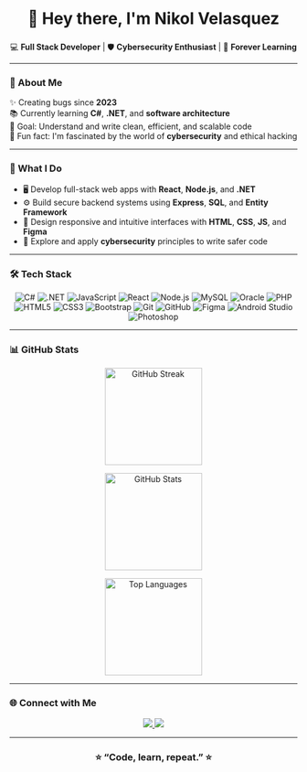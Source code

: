 <h1 align="center">👋 Hey there, I'm Nikol Velasquez</h1>

###

<p align="center">
💻 <strong>Full Stack Developer</strong> | 🛡️ <strong>Cybersecurity Enthusiast</strong> | 🌱 <strong>Forever Learning</strong>
</p>

---

### 🚀 About Me

✨ Creating bugs since **2023**  
📚 Currently learning **C#**, **.NET**, and **software architecture**  
🎯 Goal: Understand and write clean, efficient, and scalable code  
🎲 Fun fact: I'm fascinated by the world of **cybersecurity** and ethical hacking  

---

### 🧠 What I Do

- 🖥️ Develop full-stack web apps with **React**, **Node.js**, and **.NET**
- ⚙️ Build secure backend systems using **Express**, **SQL**, and **Entity Framework**
- 🎨 Design responsive and intuitive interfaces with **HTML**, **CSS**, **JS**, and **Figma**
- 🔐 Explore and apply **cybersecurity** principles to write safer code

---

### 🛠️ Tech Stack

<div align="center">

![C#](https://img.shields.io/badge/C%23-239120?style=for-the-badge&logo=csharp&logoColor=white)
![.NET](https://img.shields.io/badge/.NET-512BD4?style=for-the-badge&logo=dotnet&logoColor=white)
![JavaScript](https://img.shields.io/badge/JavaScript-F7DF1E?style=for-the-badge&logo=javascript&logoColor=black)
![React](https://img.shields.io/badge/React-61DAFB?style=for-the-badge&logo=react&logoColor=black)
![Node.js](https://img.shields.io/badge/Node.js-339933?style=for-the-badge&logo=node.js&logoColor=white)
![MySQL](https://img.shields.io/badge/MySQL-4479A1?style=for-the-badge&logo=mysql&logoColor=white)
![Oracle](https://img.shields.io/badge/Oracle-F80000?style=for-the-badge&logo=oracle&logoColor=white)
![PHP](https://img.shields.io/badge/PHP-777BB4?style=for-the-badge&logo=php&logoColor=white)
![HTML5](https://img.shields.io/badge/HTML5-E34F26?style=for-the-badge&logo=html5&logoColor=white)
![CSS3](https://img.shields.io/badge/CSS3-1572B6?style=for-the-badge&logo=css3&logoColor=white)
![Bootstrap](https://img.shields.io/badge/Bootstrap-7952B3?style=for-the-badge&logo=bootstrap&logoColor=white)
![Git](https://img.shields.io/badge/Git-F05032?style=for-the-badge&logo=git&logoColor=white)
![GitHub](https://img.shields.io/badge/GitHub-181717?style=for-the-badge&logo=github&logoColor=white)
![Figma](https://img.shields.io/badge/Figma-F24E1E?style=for-the-badge&logo=figma&logoColor=white)
![Android Studio](https://img.shields.io/badge/Android_Studio-3DDC84?style=for-the-badge&logo=android-studio&logoColor=white)
![Photoshop](https://img.shields.io/badge/Photoshop-31A8FF?style=for-the-badge&logo=adobephotoshop&logoColor=white)

</div>

---

### 📊 GitHub Stats

<div align="center">

<!-- Racha de actividad -->
<img 
     src="https://streak-stats.demolab.com?user=Nikotastic&theme=tokyonight&hide_border=true&border_radius=10" 
     height="170" 
     alt="GitHub Streak"
/>

<!-- Estadísticas generales -->
<img 
  src="https://github-readme-stats.vercel.app/api?username=Nikotastic&show_icons=true&theme=tokyonight&hide_border=true&count_private=true" 
  height="170" 
  alt="GitHub Stats"
/>

<!-- Lenguajes más usados -->

<img 
  src="https://github-readme-stats.vercel.app/api/top-langs/?username=Nikotastic&layout=compact&theme=tokyonight&hide_border=true" 
  height="170" 
  alt="Top Languages"
/>

</div>

---

### 🌐 Connect with Me

<div align="center">
  <a href="https://www.linkedin.com/in/nikol-vel%C3%A1squez/" target="_blank">
    <img src="https://img.shields.io/badge/LinkedIn-0077b5?style=for-the-badge&logo=linkedin&logoColor=white" />
  </a>
  <a href="mailto:velasqueznikol10@gmail.com">
    <img src="https://img.shields.io/badge/Gmail-D14836?style=for-the-badge&logo=gmail&logoColor=white" />
  </a>
</div>

---

<h3 align="center">⭐ “Code, learn, repeat.” ⭐</h3>


